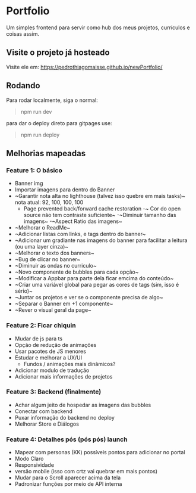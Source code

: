 # Portfolio

Um simples frontend para servir como hub dos meus projetos, currículos e coisas assim.

## Visite o projeto já hosteado

Visite ele em: <https://pedrothiagomaisse.github.io/newPortfolio/>

## Rodando

Para rodar localmente, siga o normal:
> npm run dev

para dar o deploy direto para gitpages use:
> npm run deploy

## Melhorias mapeadas

### Feature 1: O básico
- Banner img
- Importar imagens para dentro do Banner
- ~Garantir nota alta no lighthouse (talvez isso quebre em mais tasks)~
    nota atual: 92, 100, 100, 100
    - Page prevented back/forward cache restoration
    -~ Cor do open source não tem contraste suficiente~
    -~Diminuir tamanho das imagens~
    -~Aspect Ratio das imagens~
- ~Melhorar o ReadMe~
- ~Adicionar listas com links, e tags dentro do banner~
- ~Adicionar um gradiante nas imagens do banner para facilitar a leitura (ou uma layer cinza)~
- ~Melhorar o texto dos banners~
- ~Bug de clicar no banner~
- ~Diminuir as ondas no curriculo~
- ~Novo componente de bubbles para cada opção~
- ~Modificar a Appbar para parte dela ficar emcima do conteúdo~
- ~Criar uma variável global para pegar as cores de tags (sim, isso é sério)~
- ~Juntar os projetos e ver se o componente precisa de algo~
- ~Separar o Banner em +1 componente~
- ~Rever o visual geral da page~

### Feature 2: Ficar chiquin
- Mudar de js para ts
- Opção de redução de animações
- Usar pacotes de JS menores
- Estudar e melhorar a UX/UI
    - Fundos / animações mais dinâmicos?
- Adicionar modulo de tradução
- Adicionar mais informações de projetos

### Feature 3: Backend (finalmente)
- Achar algum jeito de hospedar as imagens das bubbles
- Conectar com backend
- Puxar informação do backend no deploy
- Melhorar Store e Diálogos

### Feature 4: Detalhes pós (pós pós) launch 
- Mapear com personas (KK) possíveis pontos para adicionar no portal
- Modo Claro
- Responsividade
- versão mobile (isso com crtz vai quebrar em mais pontos)
- Mudar para o Scroll aparecer acima da tela
- Padronizar funções por meio de API interna